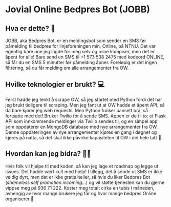 # Jovial Online Bedpres Bot (JOBB)

## Hva er dette? 🤔

JOBB, aka Bedpres Bot, er en meldingsbot som sender en SMS før påmelding til bedpres for linjeforeningen min, Online, på NTNU. Det var egentlig bare noe jeg lagde for meg selv og mine kompiser, men det er åpent for alle! Bare send en SMS til +1 573 538 2475 med kodeord ONLINE, så får du en SMS 5 minutter før påmelding åpner. Foreløpig er det ingen filtrering, så du får melding om alle arrangementer fra OW.

## Hvilke teknologier er brukt? 💻

Først hadde jeg tenkt å scrape OW, så jeg startet med Python fordi det har jeg brukt tidligere til scraping. Men jeg fant ut at OW hadde et åpent API, så da bare kjører jeg web requests. Men Python funker uansett bra, så fortsatte med det! Bruker Twilio for å sende SMS. Appen er delt i to: et Flask API som innkommende meldinger via Twilio sendes til, og en simpel app som oppdaterer en MongoDB database med nye arrangementer fra OW. Denne oppdateringen av nye arrangementer kjøres én gang i døgnet og kjøres på natta, så det skal ikke påvirke kapasiteten til OW i det hele tatt 🙌

## Hvordan kan jeg bidra? 🙋‍♂️

Hvis folk vil hjelpe til med koden, så kan jeg lage et roadmap og legge ut issues. Det hadde vært kult med hjelp! I tillegg, det å sende ut SMS er ikke veldig dyrt, men det er ikke gratis heller, så hvis du liker Bedpres Bot (_shameless self promotion incoming..._) og vil støtte tjenesten kan du gjerne vippse meg på 936 71 222. Koster meg totalt cirka en tubis i måneden, avhengig av hvor mange brukere jeg får og hvor mange bedpres Online organiserer 👀
